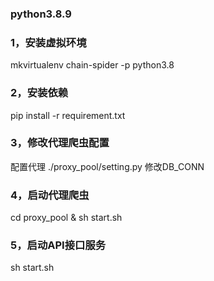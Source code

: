 ### python3.8.9
### 1，安装虚拟环境  
  mkvirtualenv chain-spider -p python3.8
### 2，安装依赖  
  pip install -r requirement.txt
### 3，修改代理爬虫配置
  配置代理  ./proxy_pool/setting.py 修改DB_CONN
### 4，启动代理爬虫
  cd proxy_pool & sh start.sh
### 5，启动API接口服务
  sh start.sh